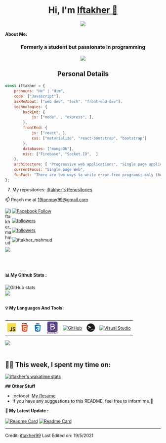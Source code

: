 # <h1 align="center">Hi, I'm <a href="https://github.com/iftakher99">Iftakher 🚀<a></h1>
    
<p align="center">
    <img width="200" src="https://i.pinimg.com/564x/0f/8b/28/0f8b2870896edcde8f6149fe2733faaf.jpg">
</p>

<div >
<strong> About Me: </strong> <br>
<h3 align="center">Formerly a student but passionate in programming</h3>
<p align="center"> 
<img align="center" src="https://img.shields.io/badge/In%20all%20github%20repositories%20I%20have%20written-8372%20lines%20of%20code-blue">



<br />

</p>
<h2 align="center">Personal Details</h2>

````javascript
const iftakher = {
    pronouns: "He" | "Him",
    code: ["Javascript"],
    askMeAbout: ["web dev", "tech", "front-end-dev"],
    technologies: {
        backEnd: {
            js: ["node", , "express", ],
        },
        frontEnd: {
            js: ["react", ],
            css: ["materialize", "react-bootstrap", "bootstrap"]
        },
        databases: ["mongoDb"],
        misc: ["Firebase", "Socket.IO",  ]
    },
    architecture: [ "Progressive web applications", "Single page applications"],
    currentFocus: "Single page Web",
    funFact: "There are two ways to write error-free programs; only the third one works"
};
````


7. My repositories: <a href= "https://github.com/iftakher99?tab=repositories" target="blank"> iftakher's Repositories</a>
</p>
📫 Reach me at <a href="mailto:19tonmoy99@gmail.com">19tonmoy99@gmail.com</a><br>

  [![Facebook Follow](https://img.shields.io/badge/%20-Follow-black?color=14171A&labelColor=1976d2&logo=facebook&logoColor=ffffff)](https://www.facebook.com/iftakher99/) 
  <a href="https://www.linkedin.com/in/iftakher-mahmud/">
  <img align="left" alt="iftakher_mahmud " width="22px" src="https://raw.githubusercontent.com/peterthehan/peterthehan/master/assets/linkedin.svg" /><br>
</a>
 
  <a href="https://twitter.com/iftakher_mahmud"><img alt="followers" title=" Twitter" src="https://img.shields.io/twitter/follow/iftakher_mahmud?color=55960c&label=Follow&logo=twitter&logoColor=white&style=for-the-badge"/></a>

  <a href="https://github.com/iftakher99"><img alt="followers" title=" Github" src="https://img.shields.io/github/followers/iftakher99?color=236ad3&style=for-the-badge&logo=github&label=Follow"/></a>
   
 <p align="left"> <img src="https://komarev.com/ghpvc/?username=iftakher99&label=Profile%20views&color=0e75b6&style=flat" alt="iftakher_mahmud" />
    </p>
 

![](https://visitor-badge.glitch.me/badge?page_id=iftakher99.iftakher99)
  

 
 
</p><br><br>

<strong>📊 My Github Stats :</strong><br><br>
![GitHub stats](https://github-readme-stats.vercel.app/api?username=iftakher99&show_icons=true&count_private=true&include_all_commits=true&theme=radical)<br>
<img align="center" src="https://github-readme-streak-stats.herokuapp.com/?user=iftakher99&theme=radical&hide_border=true"/><br><br>

<strong>💡 My Languages And Tools:</strong><br><br>
<table>
    <tbody>
        <tr>
            <td><a href="#"><img alt="JavaScript" title="JavaScript" height="28px"
                        src="https://raw.githubusercontent.com/github/explore/80688e429a7d4ef2fca1e82350fe8e3517d3494d/topics/javascript/javascript.png" /></a>
            </td>
            <td><a href="#"><img alt="HTML5" title="HTML5" height="28px"
                        src="https://raw.githubusercontent.com/github/explore/80688e429a7d4ef2fca1e82350fe8e3517d3494d/topics/html/html.png" /></a>
            </td>
            <td><a href="#"><img alt="CSS3" title="CSS3" height="28px"
                        src="https://raw.githubusercontent.com/github/explore/80688e429a7d4ef2fca1e82350fe8e3517d3494d/topics/css/css.png" /></a>
            </td>
          <td><a href="https://getbootstrap.com" target="_blank"> 
            <img src="https://raw.githubusercontent.com/devicons/devicon/master/icons/bootstrap/bootstrap-plain-wordmark.svg" alt="bootstrap" width="40" height="40"/>
            </td>
             <td><a href="#"><img alt="GitHub" title="GitHub" height="28px"
                        src="https://i.imgur.com/DZgetVv.png" /></a>
            </td>
          <td><a href="#"><img alt="Terminal" title="Terminal" height="28px"
                        src="https://raw.githubusercontent.com/github/explore/80688e429a7d4ef2fca1e82350fe8e3517d3494d/topics/terminal/terminal.png" /></a>
            </td>
            <td><a href="#"><img alt="Visual Studio" title="Visual Studio Code" height="28px"
                        src="https://img.icons8.com/fluent/48/000000/visual-studio-code-2019.png" /></a>
          </td>
         </tr>
     </tbody>
</table>
<img src="https://github-readme-stats.vercel.app/api/top-langs/?username=iftakher99&card_width=550&&show_icons=true&title_color=ffffff&icon_color=bb2acf&text_color=daf7dc&bg_color=151515">
<br><br>


## 👨‍💻 This week, I spent my time on:

[![iftakher's wakatime stats](https://github-readme-stats.vercel.app/api/wakatime?username=5812c55e-7aa6-43f5-ad60-8348f2c044b4)](https://github.com/iftakher99/github-readme-stats)


<strong>## Other Stuff </strong>
  - :octocat: [My Resume](https://drive.google.com/file/d/1ddSYJHLZbP8AiQv19NzE-sJhGDQFrwhX/view?usp=sharing)
  - If you have any suggestions to this README, feel free to inform me.:grimacing: 

<strong>🚀 My Latest Update :</strong><br><br>
[![Readme Card](https://github-readme-stats.vercel.app/api/pin/?username=iftakher99&repo=iftakher99&theme=radical)](https://github.com/iftakher99/iftakher99)
[![Readme Card](https://github-readme-stats.vercel.app/api/pin/?username=iftakher99&repo=Responsive-Web-Design&theme=radical)](https://github.com/iftakher99/Responsive-Web-Design)
</div>

------
Credit: [iftakher99](https://github.com/iftakher99)
Last Edited on: 19/5/2021

